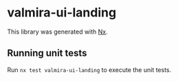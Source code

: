 # valmira-ui-landing

This library was generated with [Nx](https://nx.dev).

## Running unit tests

Run `nx test valmira-ui-landing` to execute the unit tests.
